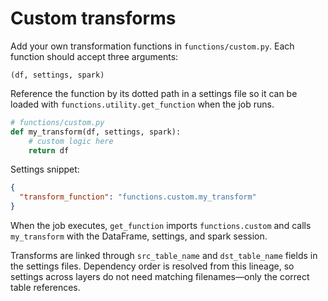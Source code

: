 # Custom transforms

Add your own transformation functions in `functions/custom.py`. Each
function should accept three arguments:

```
(df, settings, spark)
```

Reference the function by its dotted path in a settings file so it can be
loaded with `functions.utility.get_function` when the job runs.

```python
# functions/custom.py
def my_transform(df, settings, spark):
    # custom logic here
    return df
```

Settings snippet:

```json
{
  "transform_function": "functions.custom.my_transform"
}
```

When the job executes, ``get_function`` imports ``functions.custom`` and
calls ``my_transform`` with the DataFrame, settings, and spark session.

Transforms are linked through ``src_table_name`` and ``dst_table_name`` fields
in the settings files. Dependency order is resolved from this lineage, so
settings across layers do not need matching filenames—only the correct table
references.
